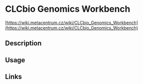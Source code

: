 # CLCbio Genomics Workbench

[https://wiki.metacentrum.cz/wiki/CLCbio_Genomics_Workbench](https://wiki.metacentrum.cz/wiki/CLCbio_Genomics_Workbench)


## Description

## Usage


## Links

